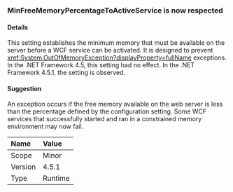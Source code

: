 ### MinFreeMemoryPercentageToActiveService is now respected

#### Details

This setting establishes the minimum memory that must be available on the server before a WCF service can be activated. It is designed to prevent <xref:System.OutOfMemoryException?displayProperty=fullName> exceptions. In the .NET Framework 4.5, this setting had no effect. In the .NET Framework 4.5.1, the setting is observed.

#### Suggestion

An exception occurs if the free memory available on the web server is less than the percentage defined by the configuration setting. Some WCF services that successfully started and ran in a constrained memory environment may now fail.

| Name    | Value       |
|:--------|:------------|
| Scope   |Minor|
|Version|4.5.1|
|Type|Runtime|

